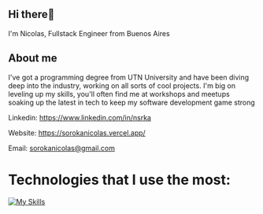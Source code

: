 ## Hi there👋  

I'm Nicolas,  Fullstack Engineer from Buenos Aires

## About me
  
I've got a programming degree from UTN University and have been diving deep into the industry, working on all sorts of cool projects. I'm big on leveling up my skills, you'll often find me at workshops and meetups soaking up the latest in tech to keep my software development game strong
    
Linkedin: https://www.linkedin.com/in/nsrka

Website: https://sorokanicolas.vercel.app/

Email: sorokanicolas@gmail.com
  
# Technologies that I use the most:  
 
[![My Skills](https://skillicons.dev/icons?i=js,typescript,html,css,react,next,jest,redux,tailwind,sass,nodejs,express,mongodb)](https://skillicons.dev)
